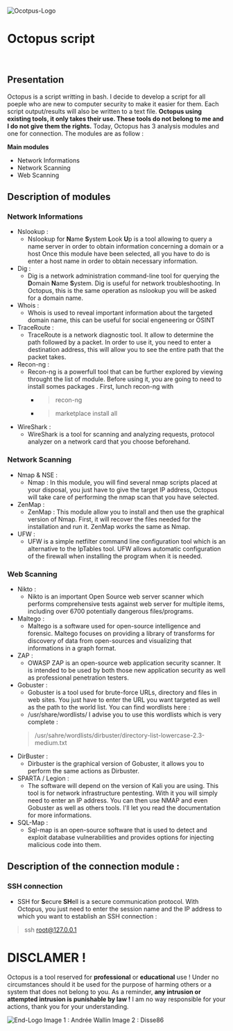 ![Ocotpus-Logo](https://pbs.twimg.com/media/D3UPvfoW0AAOdCF.jpg)
# Octopus script
<br/>

## Presentation
  Octopus is a script writting in bash. I decide to develop a script for all poeple who are new to computer security 
  to make it easier for them. Each script output/results will also be written to a text file.
  **Octopus using existing tools, it only takes their use. These tools do not belong to me and I do not give them the rights.** 
  Today, Octopus has 3 analysis modules and one for connection. The modules are as follow :

**Main modules**
* Network Informations 
* Network Scanning
* Web Scanning

## Description of modules


### Network Informations
* Nslookup :
  * Nslookup for **N**ame **S**ystem **L**ook **U**p is a tool allowing to query a name server in order to obtain information concerning a domain or a host Once
  this module have been selected, all you have to do is enter a host name in order to obtain necessary information.
* Dig : 
  * Dig is a network administration command-line tool for querying the **D**omain **N**ame **S**ystem. Dig is useful for network troubleshooting. In Octopus, this is 
  the same operation as nslookup you will be asked for a domain name.
* Whois :
  * Whois is used to reveal important information about the targeted domain name, this can be useful for social engeneering or OSINT
* TraceRoute :
  * TraceRoute is a network diagnostic tool. It allow to determine the path followed by a packet. In order to use it, you need to enter a destination address, this will 
  allow you to see the entire path that the packet takes.
* Recon-ng :
  * Recon-ng is a powerfull tool that can be further explored by viewing throught the list of module. Before using it, you are going to need to install somes packages
  . First, lunch recon-ng with 
    * > recon-ng
    * > marketplace install all 
* WireShark : 
  * WireShark is a tool for scanning and analyzing requests, protocol analyzer on a network card that you choose beforehand.

### Network Scanning
* Nmap & NSE : 
  * Nmap : In this module, you will find several nmap scripts placed at your disposal, you just have to give the target IP address, Octopus will take care of performing
  the nmap scan that you have selected.
* ZenMap :
  * ZenMap : This module allow you to install and then use the graphical version of Nmap. First, it will recover the files needed for the installation and run it.
  ZenMap works the same as Nmap.
* UFW :
  * UFW is a simple netfilter command line configuration tool which is an alternative to the IpTables tool. UFW allows automatic configuration of the firewall when
  installing the program when it is needed.
  
### Web Scanning
* Nikto :
    * Nikto is an important Open Source web server scanner which performs comprehensive tests against web server for multiple items, including over 6700 potentially 
    dangerous files/programs.
* Maltego :
  * Maltego is a software used for open-source intelligence and forensic. Maltego focuses on providing a library of transforms for discovery of data from
  open-sources and visualizing that informations in a graph format.
* ZAP : 
  * OWASP ZAP is an open-source web application security scanner. It is intended to be used by both those new application security as well as professional penetration
  testers.
* Gobuster : 
  * Gobuster is a tool used for brute-force URLs, directory and files in web sites. You just have to enter the URL you want targeted as well as the path to the world list. 
   You can find wordlists here :
   * /usr/share/wordlists/
   I advise you to use this wordlists which is very complete :
    > /usr/sahre/wordlists/dirbuster/directory-list-lowercase-2.3-medium.txt
* DirBuster : 
  * Dirbuster is the graphical version of Gobuster, it allows you to perform the same actions as Dirbuster.
* SPARTA / Legion : 
  * The software will depend on the version of Kali you are using. This tool is for network infrastructure pentesting. With it you will simply need to enter an IP address. 
  You can then use NMAP and even Gobuster as well as others tools. I'll let you read the documentation for more informations.
* SQL-Map :
  * Sql-map is an open-source software that is used to detect and exploit database vulnerabilities and provides options for injecting malicious code into them.
  
## Description of the connection module :

### SSH connection
* SSH for **S**ecure **SH**ell is a secure communication protocol. With Octopus, you just need to enter the session name and the IP address to which you want to establish
an SSH connection :
> ssh root@127.0.0.1 

# DISCLAMER ! 
Octopus is a tool reserved for **professional** or **educational** use ! Under no circumstances should it be used for the purpose of harming others or a system that does
not belong to you. As a reminder, **any intrusion or attempted intrusion is punishable by law !**
I am no way responsible for your actions, thank you for your understanding.

![End-Logo](https://images-wixmp-ed30a86b8c4ca887773594c2.wixmp.com/f/f91279e6-bcd2-45ab-aa9a-da8370953c52/d9tq84i-6d0948dd-39cb-4eb8-b75c-9f74a840b5f6.jpg/v1/fill/w_1280,h_906,q_75,strp/cthulhu_by_disse86_d9tq84i-fullview.jpg?token=eyJ0eXAiOiJKV1QiLCJhbGciOiJIUzI1NiJ9.eyJzdWIiOiJ1cm46YXBwOiIsImlzcyI6InVybjphcHA6Iiwib2JqIjpbW3siaGVpZ2h0IjoiPD05MDYiLCJwYXRoIjoiXC9mXC9mOTEyNzllNi1iY2QyLTQ1YWItYWE5YS1kYTgzNzA5NTNjNTJcL2Q5dHE4NGktNmQwOTQ4ZGQtMzljYi00ZWI4LWI3NWMtOWY3NGE4NDBiNWY2LmpwZyIsIndpZHRoIjoiPD0xMjgwIn1dXSwiYXVkIjpbInVybjpzZXJ2aWNlOmltYWdlLm9wZXJhdGlvbnMiXX0.Kt57uYz80HS98KDALFgpsMrfagw42c4IysmRXGHfwmog)
Image 1 : Andrée Wallin
Image 2 : Disse86
